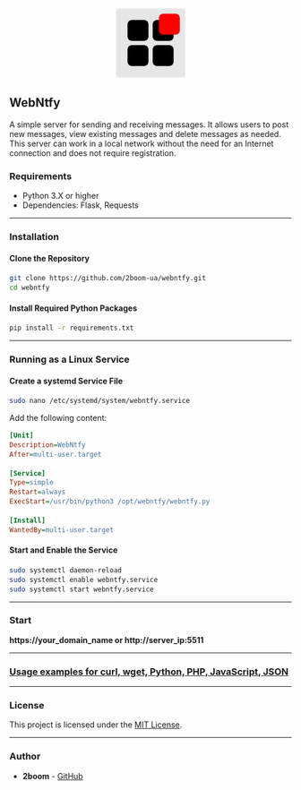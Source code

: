 <div align="center">  
    <img src="https://github.com/2boom-ua/webntfy/blob/main/icon.jpg?raw=true" alt="" width="124" height="124">
</div>

## WebNtfy

A simple server for sending and receiving messages. It allows users to post new messages, view existing messages and delete messages as needed. This server can work in a local network without the need for an Internet connection and does not require registration.

### Requirements

- Python 3.X or higher
- Dependencies: Flask, Requests

---
### Installation

#### Clone the Repository

```bash
git clone https://github.com/2boom-ua/webntfy.git
cd webntfy
```

#### Install Required Python Packages

```bash
pip install -r requirements.txt
```
---

### Running as a Linux Service

#### Create a systemd Service File

```bash
sudo nano /etc/systemd/system/webntfy.service
```

Add the following content:

```ini
[Unit]
Description=WebNtfy
After=multi-user.target

[Service]
Type=simple
Restart=always
ExecStart=/usr/bin/python3 /opt/webntfy/webntfy.py

[Install]
WantedBy=multi-user.target
```

#### Start and Enable the Service

```bash
sudo systemctl daemon-reload
sudo systemctl enable webntfy.service
sudo systemctl start webntfy.service
```
---

### Start

**https://your_domain_name or http://server_ip:5511**

---

### [Usage examples for curl, wget, Python, PHP, JavaScript, JSON](usage.md)

---

### License

This project is licensed under the [MIT License](https://opensource.org/licenses/MIT).

---

### Author

- **2boom** - [GitHub](https://github.com/2boom-ua)

